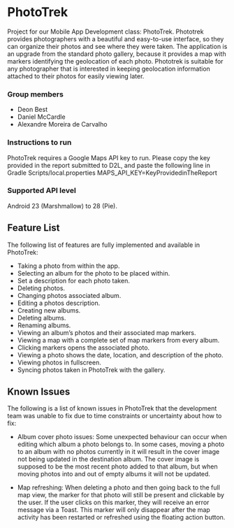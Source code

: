 # PhotoTrek
Project for our Mobile App Development class: PhotoTrek.
Phototrek provides photographers with a beautiful and easy-to-use interface, so they can organize their photos and see where they were taken. The application is an upgrade from the standard photo gallery, because it provides a map with markers identifying the geolocation of each photo. Phototrek is suitable for any photographer that is interested in keeping geolocation information attached to their photos for easily viewing later.  

### Group members
- Deon Best
- Daniel McCardle
- Alexandre Moreira de Carvalho

### Instructions to run
PhotoTrek requires a Google Maps API key to run. Please copy the key provided in the report submitted to D2L, and paste the following line in Gradle Scripts/local.properties
MAPS_API_KEY=KeyProvidedinTheReport

### Supported API level
Android 23 (Marshmallow) to 28 (Pie).

## Feature List
The following list of features are fully implemented and available in PhotoTrek: 

- Taking a photo from within the app. 
- Selecting an album for the photo to be placed within. 
- Set a description for each photo taken. 
- Deleting photos. 
- Changing photos associated album. 
- Editing a photos description. 
- Creating new albums. 
- Deleting albums. 
- Renaming albums. 
- Viewing an album’s photos and their associated map markers. 
- Viewing a map with a complete set of map markers from every album. 
- Clicking markers opens the associated photo. 
- Viewing a photo shows the date, location, and description of the photo. 
- Viewing photos in fullscreen. 
- Syncing photos taken in PhotoTrek with the gallery. 

## Known Issues
The following is a list of known issues in PhotoTrek that the development team was unable to fix due to time constraints or uncertainty about how to fix: 
- Album cover photo issues: Some unexpected behaviour can occur when editing which album a photo belongs to. In some cases, moving a photo to an album with no photos currently in it will result in the cover image not being updated in the destination album. The cover image is supposed to be the most recent photo added to that album, but when moving photos into and out of empty albums it will not be updated. 

- Map refreshing: When deleting a photo and then going back to the full map view, the marker for that photo will still be present and clickable by the user. If the user clicks on this marker, they will receive an error message via a Toast. This marker will only disappear after the map activity has been restarted or refreshed using the floating action button. 
